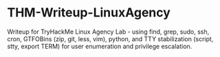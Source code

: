 # THM-Writeup-LinuxAgency
Writeup for TryHackMe Linux Agency Lab - using find, grep, sudo, ssh, cron, GTFOBins (zip, git, less, vim), python, and TTY stabilization (script, stty, export TERM) for user enumeration and privilege escalation.
